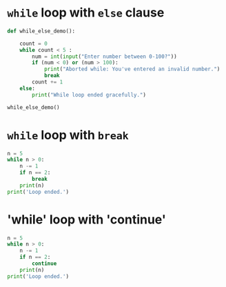 # `while` loop with `else` clause

```python
def while_else_demo():

    count = 0
    while count < 5 :
        num = int(input("Enter number between 0-100?"))
        if (num < 0) or (num > 100):
            print("Aborted while: You've entered an invalid number.")
            break
        count += 1
    else:
        print("While loop ended gracefully.")

while_else_demo()
```

# `while` loop with `break`

```python
n = 5
while n > 0:
    n -= 1
    if n == 2:
        break
    print(n)
print('Loop ended.')
```

# 'while' loop with 'continue'

```python
n = 5
while n > 0:
    n -= 1
    if n == 2:
        continue
    print(n)
print('Loop ended.')
```